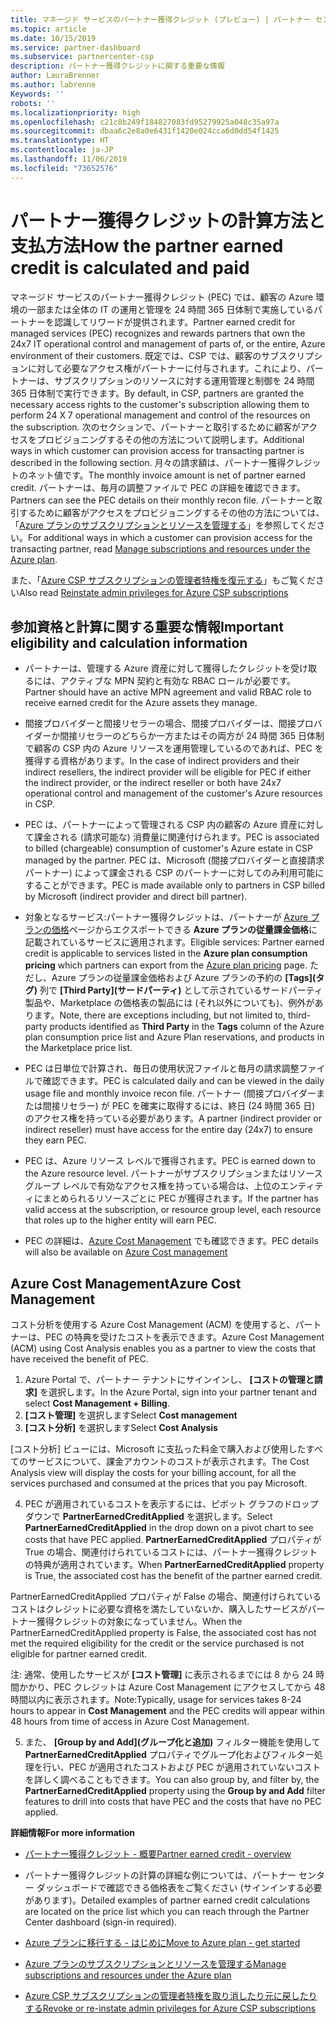 ```yaml
---
title: マネージド サービスのパートナー獲得クレジット (プレビュー) | パートナー センター
ms.topic: article
ms.date: 10/15/2019
ms.service: partner-dashboard
ms.subservice: partnercenter-csp
description: パートナー獲得クレジットに関する重要な情報
author: LauraBrenner
ms.author: labrenne
Keywords: ''
robots: ''
ms.localizationpriority: high
ms.openlocfilehash: c21c8b249f184827083fd95279925a048c35a97a
ms.sourcegitcommit: dbaa6c2e8a0e6431f1420e024cca6d0dd54f1425
ms.translationtype: HT
ms.contentlocale: ja-JP
ms.lasthandoff: 11/06/2019
ms.locfileid: "73652576"
---
```

# <a name="how-the-partner-earned-credit-is-calculated-and-paid"></a><span data-ttu-id="28280-103">パートナー獲得クレジットの計算方法と支払方法</span><span class="sxs-lookup"><span data-stu-id="28280-103">How the partner earned credit is calculated and paid</span></span>

<span data-ttu-id="28280-104">マネージド サービスのパートナー獲得クレジット (PEC) では、顧客の Azure 環境の一部または全体の IT の運用と管理を 24 時間 365 日体制で実施しているパートナーを認識してリワードが提供されます。</span><span class="sxs-lookup"><span data-stu-id="28280-104">Partner earned credit for managed services (PEC) recognizes and rewards partners that own the 24x7 IT operational control and management of parts of, or the entire, Azure environment of their customers.</span></span> <span data-ttu-id="28280-105">既定では、CSP では、顧客のサブスクリプションに対して必要なアクセス権がパートナーに付与されます。これにより、パートナーは、サブスクリプションのリソースに対する運用管理と制御を 24 時間 365 日体制で実行できます。</span><span class="sxs-lookup"><span data-stu-id="28280-105">By default, in CSP, partners are granted the necessary access rights to the customer's subscription allowing them to perform 24 X 7 operational management and control of the resources on the subscription.</span></span> <span data-ttu-id="28280-106">次のセクションで、パートナーと取引するために顧客がアクセスをプロビジョニングするその他の方法について説明します。</span><span class="sxs-lookup"><span data-stu-id="28280-106">Additional ways in which customer can provision access for transacting partner is described in the following section.</span></span> <span data-ttu-id="28280-107">月々の請求額は、パートナー獲得クレジットのネット値です。</span><span class="sxs-lookup"><span data-stu-id="28280-107">The monthly invoice amount is net of partner earned credit.</span></span> <span data-ttu-id="28280-108">パートナーは、毎月の調整ファイルで PEC の詳細を確認できます。</span><span class="sxs-lookup"><span data-stu-id="28280-108">Partners can see the PEC details on their monthly recon file.</span></span> <span data-ttu-id="28280-109">パートナーと取引するために顧客がアクセスをプロビジョニングするその他の方法については、「[Azure プランのサブスクリプションとリソースを管理する](azure-plan-manage.md)」を参照してください。</span><span class="sxs-lookup"><span data-stu-id="28280-109">For additional ways in which a customer can provision access for the transacting partner, read [Manage subscriptions and resources under the Azure plan](azure-plan-manage.md).</span></span>

<span data-ttu-id="28280-110">また、「[Azure CSP サブスクリプションの管理者特権を復元する](revoke-reinstate-csp.md)」もご覧ください</span><span class="sxs-lookup"><span data-stu-id="28280-110">Also read [Reinstate admin privileges for Azure CSP subscriptions](revoke-reinstate-csp.md)</span></span>

## <a name="important-eligibility-and-calculation-information"></a><span data-ttu-id="28280-111">参加資格と計算に関する重要な情報</span><span class="sxs-lookup"><span data-stu-id="28280-111">Important eligibility and calculation information</span></span>

- <span data-ttu-id="28280-112">パートナーは、管理する Azure 資産に対して獲得したクレジットを受け取るには、アクティブな MPN 契約と有効な RBAC ロールが必要です。</span><span class="sxs-lookup"><span data-stu-id="28280-112">Partner should have an active MPN agreement and valid RBAC role to receive earned credit for the Azure assets they manage.</span></span> 

- <span data-ttu-id="28280-113">間接プロバイダーと間接リセラーの場合、間接プロバイダーは、間接プロバイダーか間接リセラーのどちらか一方またはその両方が 24 時間 365 日体制で顧客の CSP 内の Azure リソースを運用管理しているのであれば、PEC を獲得する資格があります。</span><span class="sxs-lookup"><span data-stu-id="28280-113">In the case of indirect providers and their indirect resellers, the indirect provider will be eligible for PEC if either the indirect provider, or the indirect reseller or both have 24x7 operational control and management of the customer's Azure resources in CSP.</span></span>

- <span data-ttu-id="28280-114">PEC は、パートナーによって管理される CSP 内の顧客の Azure 資産に対して課金される (請求可能な) 消費量に関連付けられます。</span><span class="sxs-lookup"><span data-stu-id="28280-114">PEC is associated to billed (chargeable) consumption of customer's Azure estate in CSP managed by the partner.</span></span> <span data-ttu-id="28280-115">PEC は、Microsoft (間接プロバイダーと直接請求パートナー) によって課金される CSP のパートナーに対してのみ利用可能にすることができます。</span><span class="sxs-lookup"><span data-stu-id="28280-115">PEC is made available only to partners in CSP billed by Microsoft (indirect provider and direct bill partner).</span></span> 

- <span data-ttu-id="28280-116">対象となるサービス:パートナー獲得クレジットは、パートナーが [Azure プランの価格](https://partner.microsoft.com/commerce/sales)ページからエクスポートできる **Azure プランの従量課金価格**に記載されているサービスに適用されます。</span><span class="sxs-lookup"><span data-stu-id="28280-116">Eligible services: Partner earned credit is applicable to services listed in the **Azure plan consumption pricing** which partners can export from the [Azure plan pricing](https://partner.microsoft.com/commerce/sales) page.</span></span> <span data-ttu-id="28280-117">ただし、Azure プランの従量課金価格および Azure プランの予約の **[Tags]\(タグ\)** 列で **[Third Party]\(サードパーティ\)** として示されているサードパーティ製品や、Marketplace の価格表の製品には (それ以外についても)、例外があります。</span><span class="sxs-lookup"><span data-stu-id="28280-117">Note, there are exceptions including, but not limited to, third-party products identified as **Third Party** in  the **Tags** column of the Azure plan consumption price list and Azure Plan reservations, and products in the Marketplace price list.</span></span>

- <span data-ttu-id="28280-118">PEC は日単位で計算され、毎日の使用状況ファイルと毎月の請求調整ファイルで確認できます。</span><span class="sxs-lookup"><span data-stu-id="28280-118">PEC is calculated daily and can be viewed in the daily usage file and monthly invoice recon file.</span></span> <span data-ttu-id="28280-119">パートナー (間接プロバイダーまたは間接リセラー) が PEC を確実に取得するには、終日 (24 時間 365 日) のアクセス権を持っている必要があります。</span><span class="sxs-lookup"><span data-stu-id="28280-119">A partner (indirect provider or indirect reseller) must have access for the entire day (24x7) to ensure they earn PEC.</span></span>  

- <span data-ttu-id="28280-120">PEC は、Azure リソース レベルで獲得されます。</span><span class="sxs-lookup"><span data-stu-id="28280-120">PEC is earned down to the Azure resource level.</span></span> <span data-ttu-id="28280-121">パートナーがサブスクリプションまたはリソース グループ レベルで有効なアクセス権を持っている場合は、上位のエンティティにまとめられるリソースごとに PEC が獲得されます。</span><span class="sxs-lookup"><span data-stu-id="28280-121">If the partner has valid access at the subscription, or resource group level, each resource that roles up to the higher entity will earn PEC.</span></span>  

- <span data-ttu-id="28280-122">PEC の詳細は、[Azure Cost Management](https://go.microsoft.com/fwlink/?linkid=2106482) でも確認できます。</span><span class="sxs-lookup"><span data-stu-id="28280-122">PEC details will also be available on [Azure Cost management](https://go.microsoft.com/fwlink/?linkid=2106482)</span></span>

## <a name="azure-cost-management"></a><span data-ttu-id="28280-123">Azure Cost Management</span><span class="sxs-lookup"><span data-stu-id="28280-123">Azure Cost Management</span></span>

 <span data-ttu-id="28280-124">コスト分析を使用する Azure Cost Management (ACM) を使用すると、パートナーは、PEC の特典を受けたコストを表示できます。</span><span class="sxs-lookup"><span data-stu-id="28280-124">Azure Cost Management (ACM) using Cost Analysis enables you as a partner to view the costs that have received the benefit of PEC.</span></span>  

1. <span data-ttu-id="28280-125">Azure Portal で、パートナー テナントにサインインし、 **[コストの管理と請求]** を選択します。</span><span class="sxs-lookup"><span data-stu-id="28280-125">In the Azure Portal, sign into your partner tenant and select **Cost Management + Billing**.</span></span>
2.  <span data-ttu-id="28280-126">**[コスト管理]** を選択します</span><span class="sxs-lookup"><span data-stu-id="28280-126">Select **Cost management**</span></span>
3.  <span data-ttu-id="28280-127">**[コスト分析]** を選択します</span><span class="sxs-lookup"><span data-stu-id="28280-127">Select **Cost Analysis**</span></span>

<span data-ttu-id="28280-128">[コスト分析] ビューには、Microsoft に支払った料金で購入および使用したすべてのサービスについて、課金アカウントのコストが表示されます。</span><span class="sxs-lookup"><span data-stu-id="28280-128">The Cost Analysis view will display the costs for your billing account, for all the services purchased and consumed at the prices that you pay Microsoft.</span></span>

4.  <span data-ttu-id="28280-129">PEC が適用されているコストを表示するには、ピボット グラフのドロップダウンで **PartnerEarnedCreditApplied** を選択します。</span><span class="sxs-lookup"><span data-stu-id="28280-129">Select **PartnerEarnedCreditApplied** in the drop down on a pivot chart to see costs that have PEC applied.</span></span> <span data-ttu-id="28280-130">**PartnerEarnedCreditApplied** プロパティが True の場合、関連付けられているコストには、パートナー獲得クレジットの特典が適用されています。</span><span class="sxs-lookup"><span data-stu-id="28280-130">When **PartnerEarnedCreditApplied** property is True, the associated cost has the benefit of the partner earned credit.</span></span> 

<span data-ttu-id="28280-131">PartnerEarnedCreditApplied プロパティが False の場合、関連付けられているコストはクレジットに必要な資格を満たしていないか、購入したサービスがパートナー獲得クレジットの対象になっていません。</span><span class="sxs-lookup"><span data-stu-id="28280-131">When the PartnerEarnedCreditApplied property is False, the associated cost has not met the required eligibility for the credit or the service purchased is not eligible for partner earned credit.</span></span>

<span data-ttu-id="28280-132">注: 通常、使用したサービスが **[コスト管理]** に表示されるまでには 8 から 24 時間かかり、PEC クレジットは Azure Cost Management にアクセスしてから 48 時間以内に表示されます。</span><span class="sxs-lookup"><span data-stu-id="28280-132">Note:Typically, usage for services takes 8-24 hours to appear in **Cost Management** and the PEC credits will appear within 48 hours from time of access in Azure Cost Management.</span></span>

5. <span data-ttu-id="28280-133">また、 **[Group by and Add]\(グループ化と追加\)** フィルター機能を使用して **PartnerEarnedCreditApplied** プロパティでグループ化およびフィルター処理を行い、PEC が適用されたコストおよび PEC が適用されていないコストを詳しく調べることもできます。</span><span class="sxs-lookup"><span data-stu-id="28280-133">You can also group by, and filter by, the **PartnerEarnedCreditApplied** property using the **Group by and Add** filter features to drill into costs that have PEC and the costs that have no PEC applied.</span></span>

 <span data-ttu-id="28280-134">**詳細情報**</span><span class="sxs-lookup"><span data-stu-id="28280-134">**For more information**</span></span>

- [<span data-ttu-id="28280-135">パートナー獲得クレジット - 概要</span><span class="sxs-lookup"><span data-stu-id="28280-135">Partner earned credit - overview</span></span>](partner-earned-credit.md)

- <span data-ttu-id="28280-136">パートナー獲得クレジットの計算の詳細な例については、パートナー センター ダッシュボードで確認できる価格表をご覧ください (サインインする必要があります)。</span><span class="sxs-lookup"><span data-stu-id="28280-136">Detailed examples of partner earned credit calculations are located on the price list which you can reach through the Partner Center dashboard (sign-in required).</span></span>

- [<span data-ttu-id="28280-137">Azure プランに移行する - はじめに</span><span class="sxs-lookup"><span data-stu-id="28280-137">Move to Azure plan - get started</span></span>](azure-plan-get-started.md)

- [<span data-ttu-id="28280-138">Azure プランのサブスクリプションとリソースを管理する</span><span class="sxs-lookup"><span data-stu-id="28280-138">Manage subscriptions and resources under the Azure plan</span></span>](azure-plan-manage.md)

- [<span data-ttu-id="28280-139">Azure CSP サブスクリプションの管理者特権を取り消したり元に戻したりする</span><span class="sxs-lookup"><span data-stu-id="28280-139">Revoke or re-instate admin privileges for Azure CSP subscriptions  </span></span>](revoke-reinstate-csp.md)


